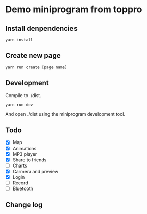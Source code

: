 # Demo miniprogram from toppro

## Install denpendencies

```
yarn install
```

## Create new page

```
yarn run create [page name]
```

## Development

Compile to ./dist.
```
yarn run dev
```

And open ./dist using the miniprogram development tool.

## Todo

- [X] Map
- [X] Animations
- [X] MP3 player
- [X] Share to friends
- [ ] Charts
- [X] Carmera and preview
- [X] Login
- [ ] Record
- [ ] Bluetooth

## Change log


